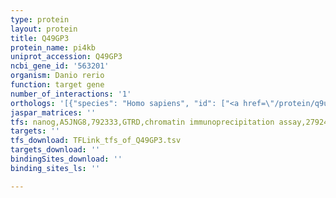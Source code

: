 ```yaml
---
type: protein
layout: protein
title: Q49GP3
protein_name: pi4kb
uniprot_accession: Q49GP3
ncbi_gene_id: '563201'
organism: Danio rerio
function: target gene
number_of_interactions: '1'
orthologs: '[{"species": "Homo sapiens", "id": ["<a href=\"/protein/q9ubf8\">Q9UBF8</a>"]}, {"species": "Mus musculus", "id": ["<a href=\"/protein/q8bkc8\">Q8BKC8</a>"]}, {"species": "Rattus norvegicus", "id": ["A0A0G2JYH1"]}, {"species": "Caenorhabditis elegans", "id": ["<a href=\"/protein/q20077\">Q20077</a>"]}]'
jaspar_matrices: ''
tfs: nanog,A5JNG8,792333,GTRD,chromatin immunoprecipitation assay,27924024%5Buid%5D,No
targets: ''
tfs_download: TFLink_tfs_of_Q49GP3.tsv
targets_download: ''
bindingSites_download: ''
binding_sites_ls: ''

---
```


